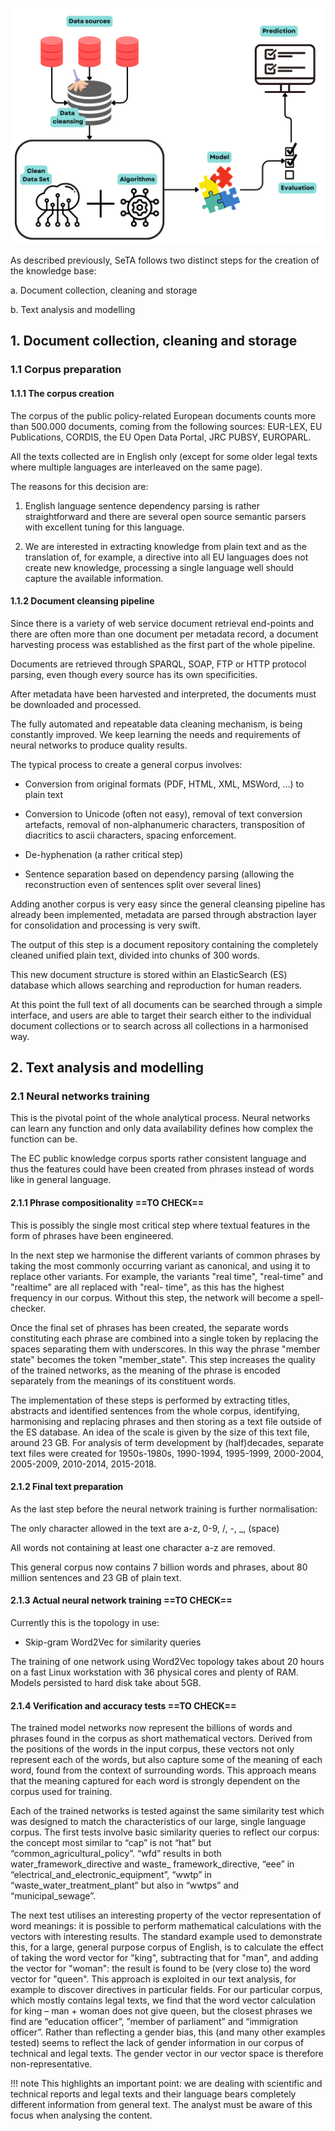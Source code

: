 
![Screenshot](../img/machine_learning_icons.png)



As described previously, SeTA follows two distinct steps for the creation of the knowledge base: 

a. Document collection, cleaning and storage 

b. Text analysis and modelling 


## 1. Document collection, cleaning and storage

### 1.1 Corpus preparation

#### 1.1.1 The corpus creation
The corpus of the public policy-related European documents counts more than 500.000 documents, coming from the following sources: EUR-LEX, EU Publications, CORDIS, the EU Open Data Portal, JRC PUBSY, EUROPARL.

All the texts collected are in English only (except for some older legal texts where multiple languages are interleaved on the same page). 

The reasons for this decision are:

1. English language sentence dependency parsing is rather straightforward and there are several open source semantic parsers with excellent tuning for this language.

2. We are interested in extracting knowledge from plain text and as the translation of, for example, a directive into all EU languages does not create new knowledge, processing a single language well should capture the available information.


#### 1.1.2 Document cleansing pipeline
Since there is a variety of web service document retrieval end-points and there are often more than one document per metadata record, a document harvesting process was established as the first part of the whole pipeline. 

Documents are retrieved through SPARQL, SOAP, FTP or HTTP protocol parsing, even though every source has its own specificities.


After metadata have been harvested and interpreted, the documents must be downloaded and processed. 

The fully automated and repeatable data cleaning mechanism, is being constantly improved. We keep learning the needs and requirements of neural networks to produce quality results. 

The typical process to create a general corpus involves:

- Conversion from original formats (PDF, HTML, XML, MSWord, …) to plain text

- Conversion to Unicode (often not easy), removal of text conversion artefacts, removal of non-alphanumeric characters, transposition of diacritics to ascii characters, spacing enforcement.

- De-hyphenation (a rather critical step)

- Sentence separation based on dependency parsing (allowing the reconstruction even of sentences split over several lines)


Adding another corpus is very easy since the general cleansing pipeline has already been implemented, metadata are parsed through abstraction layer for consolidation and processing is very swift.

The output of this step is a document repository containing the completely cleaned unified plain text, divided into chunks of 300 words. 

This new document structure is stored within an ElasticSearch (ES) database which allows searching and reproduction for human readers. 

At this point the full text of all documents can be searched through a simple interface, and users are able to target their search either to the individual document collections or to search across all collections in a harmonised way.

## 2.	Text analysis and modelling 

### 2.1 Neural networks training

This is the pivotal point of the whole analytical process. Neural networks can learn any function and only data availability defines how complex the function can be.

The EC public knowledge corpus sports rather consistent language and thus the features could have been created from phrases instead of words like in general language.

#### 2.1.1 Phrase compositionality ==TO CHECK==

This is possibly the single most critical step where textual features in the form of phrases have been engineered. 

In the next step we harmonise the different variants of common phrases by taking the most commonly occurring variant as canonical, and using it to replace other variants. For example, the variants "real time", "real-time" and "realtime" are all replaced with "real- time", as this has the highest frequency in our corpus. Without this step, the network will become a spell-checker.

Once the final set of phrases has been created, the separate words constituting each phrase are combined into a single token by replacing the spaces separating them with underscores. In this way the phrase "member state" becomes the token "member_state". This step increases the quality of the trained networks, as the meaning of the phrase is encoded separately from the meanings of its constituent words.

The implementation of these steps is performed by extracting titles, abstracts and identified sentences from the whole corpus, identifying, harmonising and replacing phrases and then storing as a text file outside of the ES database. An idea of the scale is given by the size of this text file, around 23 GB. For analysis of term development by (half)decades, separate text files were created for 1950s-1980s, 1990-1994, 1995-1999, 2000-2004, 2005-2009, 2010-2014, 2015-2018.

#### 2.1.2	Final text preparation
As the last step before the neural network training is further normalisation: 

The only character allowed in the text are a-z, 0-9, /, -, _, (space)

All words not containing at least one character a-z are removed.

This general corpus now contains 7 billion words and phrases, about 80 million sentences and 23 GB of plain text.

#### 2.1.3	Actual neural network training ==TO CHECK==

Currently this is the topology in use:

- Skip-gram Word2Vec for similarity queries

The training of one network using Word2Vec topology takes about 20 hours on a fast Linux workstation with 36 physical cores and plenty of RAM. Models persisted to hard disk take about 5GB.

#### 2.1.4	Verification and accuracy tests ==TO CHECK==
The trained model networks now represent the billions of words and phrases found in the corpus as short mathematical vectors. Derived from the positions of the words in the input corpus, these vectors not only represent each of the words, but also capture some of the meaning of each word, found from the context of surrounding words. This approach means that the meaning captured for each word is strongly dependent on the corpus used for training.

Each of the trained networks is tested against the same similarity test which was designed to match the characteristics of our large, single language corpus.
The first tests involve basic similarity queries to reflect our corpus: the concept most similar to “cap” is not “hat” but “common_agricultural_policy”. “wfd” results in both water_framework_directive and waste_ framework_directive, “eee” in “electrical_and_electronic_equipment”, “wwtp” in “waste_water_treatment_plant” but also in “wwtps” and “municipal_sewage”.

The next test utilises an interesting property of the vector representation of word meanings: it is possible to perform mathematical calculations with the vectors with interesting results. The standard example used to demonstrate this, for a large, general purpose corpus of English, is to calculate the effect of taking the word vector for "king", subtracting that for "man", and adding the vector for "woman": the result is found to be (very close to) the word vector for "queen". This approach is exploited in our text analysis, for example to discover directives in particular fields. For our particular corpus, which mostly contains legal texts, we find that the word vector calculation for king – man + woman does not give queen, but the closest phrases we find are “education officer”, ”member of parliament” and “immigration officer”. Rather than reflecting a gender bias, this (and many other examples tested) seems to reflect the lack of gender information in our corpus of technical and legal texts. The gender vector in our vector space is therefore non-representative.

!!! note
    This highlights an important point: we are dealing with scientific and technical reports and legal texts and their language bears completely different information from general text. The analyst must be aware of this focus when analysing the content.




[^1]: https://stanfordnlp.github.io/CoreNLP/
[^2]: https://spacy.io/
[^3]: https://radimrehurek.com/gensim/ 



